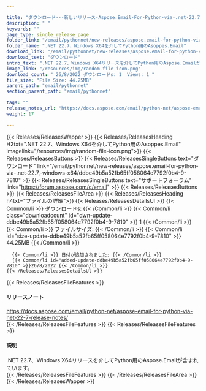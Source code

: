 ```yaml
---

title: "ダウンロード---新しいリリース-Aspose.Email-For-Python-via-.net-22.7、-windows-x64"
description: " "
keywords: ""
page_type: single_release_page
folder_link: "/email/pythonnet/new-releases/aspose.email-for-python-via-.net-22.7,-windows-x64/"
folder_name: ".NET 22.7、Windows X64を介してPython用のAsoppes.Email"
download_link: "/email/pythonnet/new-releases/aspose.email-for-python-via-.net-22.7,-windows-x64/ddbe49b5a52fb65ff058064e7792f0b4-9-7810"
download_text: "ダウンロード"
intro_text: ".NET 22.7、Windows X64リリースを介してPython用のAspose.Emailが含まれています。"
image_link: "/resources/img/random-file-icon.png"
download_count: " 26/8/2022 ダウンロードs: 1  Views: 1 "
file_size: "File Size: 44.25MB"
parent_path: "email/pythonnet"
section_parent_path: "email/pythonnet"

tags: ""
release_notes_url: "https://docs.aspose.com/email/python-net/aspose-email-for-python-via-net-22-7-release-notes/"
weight: 17

---
```


{{< Releases/ReleasesWapper >}}
  {{< Releases/ReleasesHeading H2txt=".NET 22.7、Windows X64を介してPython用のAsoppes.Email" imagelink="/resources/img/random-file-icon.png">}}
  {{< Releases/ReleasesButtons >}}
    {{< Releases/ReleasesSingleButtons text="ダウンロード" link="/email/pythonnet/new-releases/aspose.email-for-python-via-.net-22.7,-windows-x64/ddbe49b5a52fb65ff058064e7792f0b4-9-7810" >}}
    {{< Releases/ReleasesSingleButtons text="サポートフォーラム" link="https://forum.aspose.com/c/email" >}}
  {{< Releases/ReleasesButtons >}}
  {{< Releases/ReleasesFileArea >}}
    {{< Releases/ReleasesHeading h4txt="ファイルの詳細">}}
    {{< Releases/ReleasesDetailsUl >}}
      {{< Common/li >}} ダウンロードs: {{< /Common/li >}}
      {{< Common/li class="downloadcount" id="dwn-update-ddbe49b5a52fb65ff058064e7792f0b4-9-7810" >}} 1 {{< /Common/li >}}
      {{< Common/li >}} ファイルサイズ: {{< /Common/li >}}
      {{< Common/li id="size-update-ddbe49b5a52fb65ff058064e7792f0b4-9-7810" >}} 44.25MB {{< /Common/li >}}

      {{< Common/li >}} 日付が追加されました: {{< /Common/li >}}
      {{< Common/li id="added-update-ddbe49b5a52fb65ff058064e7792f0b4-9-7810" >}}26/8/2022 {{< /Common/li >}}
    {{< /Releases/ReleasesDetailsUl >}}

  {{< Releases/ReleasesFileFeatures >}}
      <h4>リリースノート</h4><div><a href='https://docs.aspose.com/email/python-net/aspose-email-for-python-via-net-22-7-release-notes/'>https://docs.aspose.com/email/python-net/aspose-email-for-python-via-net-22-7-release-notes/</a></div>
  {{< /Releases/ReleasesFileFeatures >}}
  {{< Releases/ReleasesFileFeatures >}}
      <h4>説明</h4><div class="HTMLDescription">.NET 22.7、Windows X64リリースを介してPython用のAspose.Emailが含まれています。</div>
  {{< /Releases/ReleasesFileFeatures >}}
 {{< /Releases/ReleasesFileArea >}}
{{< /Releases/ReleasesWapper >}}


